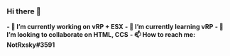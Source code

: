 ### __Hi there 👋__

**- 🔭 I’m currently working on vRP + ESX**
**- 🌱 I’m currently learning vRP**
**- 👯 I’m looking to collaborate on HTML, CCS**
**- 📫 How to reach me: NotRxsky#3591**

